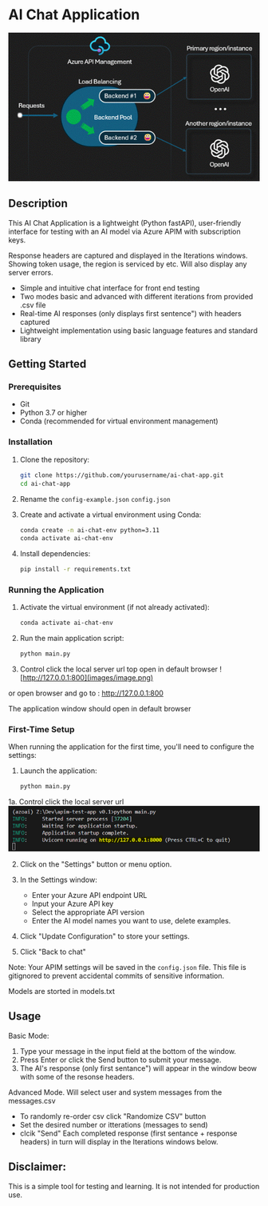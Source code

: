 # AI Chat Application

![architecture](images/Picture1.gif)

## Description

This AI Chat Application is a lightweight (Python fastAPI), user-friendly interface for testing with an AI model via Azure APIM with subscription keys.

Response headers are captured and displayed in the Iterations windows. Showing token usage, the region is serviced by etc. Will also display any server errors.

- Simple and intuitive chat interface for front end testing
- Two modes basic and advanced with different iterations from provided .csv file 
- Real-time AI responses (only displays first sentence") with headers captured
- Lightweight implementation using basic language features and standard library

## Getting Started

### Prerequisites

- Git
- Python 3.7 or higher
- Conda (recommended for virtual environment management)

### Installation

1. Clone the repository:
   ```bash
   git clone https://github.com/yourusername/ai-chat-app.git
   cd ai-chat-app
   ```
2. Rename the `config-example.json`  `config.json` 

3. Create and activate a virtual environment using Conda:
   ```bash
   conda create -n ai-chat-env python=3.11
   conda activate ai-chat-env
   ```

4. Install dependencies:
   ```bash
   pip install -r requirements.txt
   ```

### Running the Application


1. Activate the virtual environment (if not already activated):
   ```bash
   conda activate ai-chat-env
   ```

2. Run the main application script:
   ```bash
   python main.py
   ```

3. Control click the local server url top open in default browser 
![http://127.0.0.1:800](images/image.png)

or open browser and go to :  http://127.0.0.1:800

The application window should open in default browser 

### First-Time Setup

When running the application for the first time, you'll need to configure the settings:

1. Launch the application:
   ```bash
   python main.py
   ```
1a. Control click the local server url
![alt text](image.png) 

2. Click on the "Settings" button or menu option.

3. In the Settings window:
   - Enter your Azure API endpoint URL
   - Input your Azure API key
   - Select the appropriate API version
   - Enter the AI model names you want to use, delete examples. 

4. Click "Update Configuration" to store your settings.

5. Click "Back to chat" 

Note: Your APIM settings will be saved in the `config.json` file. This file is gitignored to prevent accidental commits of sensitive information.

Models are storted in models.txt 

## Usage

Basic Mode:
1. Type your message in the input field at the bottom of the window.
2. Press Enter or click the Send button to submit your message.
3. The AI's response (only first sentance") will appear in the window beow with some of the resonse headers.

Advanced Mode.
Will select user and system messages from the messages.csv
 - To randomly re-order csv click "Randomize CSV" button
 - Set the desired number or itterations (messages to send)
 - clcik "Send"
 Each completed response (first sentance + response headers) in turn will display in the Iterations windows below.

## Disclaimer:
This is a simple tool for testing and learning. It is not intended for production use.




